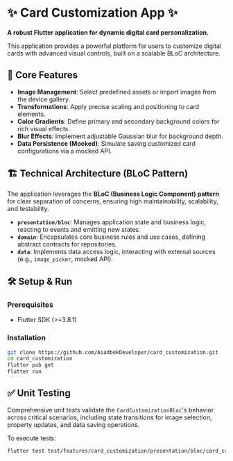 # ✨ Card Customization App ✨

**A robust Flutter application for dynamic digital card personalization.**

This application provides a powerful platform for users to customize digital cards with advanced visual controls, built on a scalable BLoC architecture.

## 🚀 Core Features

-   **Image Management**: Select predefined assets or import images from the device gallery.
-   **Transformations**: Apply precise scaling and positioning to card elements.
-   **Color Gradients**: Define primary and secondary background colors for rich visual effects.
-   **Blur Effects**: Implement adjustable Gaussian blur for background depth.
-   **Data Persistence (Mocked)**: Simulate saving customized card configurations via a mocked API.

## 🏗️ Technical Architecture (BLoC Pattern)

The application leverages the **BLoC (Business Logic Component) pattern** for clear separation of concerns, ensuring high maintainability, scalability, and testability.

-   **`presentation/bloc`**: Manages application state and business logic, reacting to events and emitting new states.
-   **`domain`**: Encapsulates core business rules and use cases, defining abstract contracts for repositories.
-   **`data`**: Implements data access logic, interacting with external sources (e.g., `image_picker`, mocked API).

## 🛠️ Setup & Run

### Prerequisites

-   Flutter SDK (>=3.8.1)

### Installation

```bash
git clone https://github.com/AsadbekDeveloper/card_customization.git
cd card_customization
flutter pub get
flutter run
```

## ✅ Unit Testing

Comprehensive unit tests validate the `CardCustomizationBloc`'s behavior across critical scenarios, including state transitions for image selection, property updates, and data saving operations.

To execute tests:

```bash
flutter test test/features/card_customization/presentation/bloc/card_customization_bloc_test.dart
```